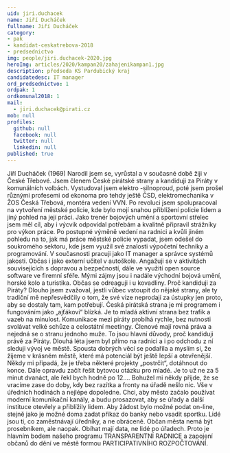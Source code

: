 ```yaml
---
uid: jiri.duchacek
name: Jiří Ducháček
fullname: Jiří Ducháček
category:
- pak
- kandidat-ceskatrebova-2018
- predsednictvo
img: people/jiri.duchacek-2020.jpg
heroImg: articles/2020/kampan20/zahajenikampan1.jpg
description: předseda KS Pardubický kraj
candidatedesc: IT manager
ord_predsednictvo: 1
ordpak: 1
ordkomunal2018: 1
mail:
  - jiri.duchacek@pirati.cz
mob: null
profiles:
  github: null
  facebook: null
  twitter: null
  linkedin: null
published: true
---
```

Jiří Ducháček (1969) Narodil jsem se, vyrůstal a v současné době žiji v České Třebové. Jsem členem České pirátské strany a kandiduji za Piráty v komunálních volbách. Vystudoval jsem elektro -silnoproud, poté jsem prošel různými profesemi od ekonoma pro tehdy ještě ČSD, elektromechanika v ŽOS Česká Třebová, montéra vedení VVN. Po revoluci jsem spolupracoval na vytvoření městské policie, kde bylo mojí snahou přiblížení policie lidem a jiný pohled na její práci. Jako trenér bojových umění a sportovní střelec jsem měl cíl, aby i výcvik odpovídal potřebám a kvalitně připravil strážníky pro výkon práce. Po postupné výměně vedení na radnici a kvůli jiném pohledu na to, jak má práce městské policie vypadat, jsem odešel do soukromého sektoru, kde jsem využil své znalosti výpočetní techniky a programování. V současnosti pracuji jako IT manager a správce systémů jakosti. Občas i jako externí učitel v autoškole. Angažuji se v aktivitách souvisejících s dopravou a bezpečností, dále ve využití open source software ve firemní sféře. Mými zájmy jsou i nadále východní bojová umění, horské kolo a turistika. Občas se odreaguji i u kovadliny. Proč kandiduji za Piráty? Dlouho jsem zvažoval, jestli vůbec vstoupit do nějaké strany, ale ty tradiční mě nepřesvědčily o tom, že své vize neprodají za ústupky jen proto, aby se dostaly tam, kam potřebují. Česká pirátská strana je mi programem i fungováním jako „ajťákovi“ blízká. Je to mladá aktivní strana bez trafik a vazeb na minulost. Komunikace mezi piráty probíhá rychle, bez nutnosti svolávat velké schůze a celostátní meetingy. Členové mají rovná práva a nejedná se o stranu jednoho muže. To jsou hlavní důvody, proč kandiduji právě za Piráty. Dlouhá léta jsem byl přímo na radnici a i po odchodu z ní sleduji vývoj ve městě. Spousta dobrých věcí se podařila a myslím si, že žijeme v krásném městě, které má potenciál být ještě lepší a otevřenější. Někdy mi připadá, že je třeba některé projekty „postrčit“, dotáhnout do konce. Dále opravdu začít řešit bytovou otázku pro mladé. Je to už ne za 5 minut dvanáct, ale řekl bych hodně po 12…. Bohužel mi někdy přijde, že se vracíme zase do doby, kdy bez razítka a fronty na úřadě nešlo nic. Vše v úředních hodinách a nejlépe dopoledne. Chci, aby město začalo používat moderní komunikační kanály, a budu prosazovat, aby se úřady a další instituce otevřely a přiblížily lidem. Aby žádost bylo možné podat on-line, stejně jako je možné doma zadat příkaz do banky nebo vsadit sportku. Lidé jsou ti, co zaměstnávají úředníky, a ne obráceně. Občan města nemá být prosebníkem, ale naopak. Obíhat mají data, ne lidé po úřadech. Proto je hlavním bodem našeho programu TRANSPARENTNÍ RADNICE a zapojení občanů do dění ve městě formou PARTICIPATIVNÍHO ROZPOČTOVÁNÍ.
